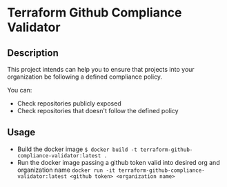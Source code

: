 # Terraform Github Compliance Validator

## Description
This project intends can help you to ensure that projects into your organization be following a defined compliance policy.

You can:
- Check repositories publicly exposed
- Check repositories that doesn't follow the defined policy

## Usage
- Build the docker image
`$ docker build -t terraform-github-compliance-validator:latest .`
- Run the docker image passing a github token valid into desired org and organization name
`docker run -it terraform-github-compliance-validator:latest <github token> <organization name>
`